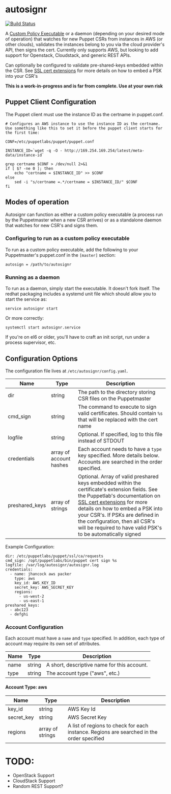 # autosignr

[![Build Status](https://travis-ci.org/jasonhancock/autosignr.svg?branch=master)](https://travis-ci.org/jasonhancock/autosignr)

A [Custom Policy Executable](https://docs.puppetlabs.com/puppet/latest/reference/ssl_autosign.html#policy-based-autosigning) or a daemon (depending on your desired mode of operation) that watches for new Puppet CSRs from instances in AWS (or other clouds), validates the instances belong to you via the cloud provider's API, then signs the cert. Currently only supports AWS, but looking to add support for Openstack, Cloudstack, and generic REST APIs.

Can optionally be configured to validate pre-shared-keys embedded within the CSR. See [SSL cert extensions](https://docs.puppetlabs.com/puppet/latest/reference/ssl_attributes_extensions.html) for more details on how to embed a PSK into your CSR's

**This is a work-in-progress and is far from complete. Use at your own risk**

## Puppet Client Configuration

The Puppet client must use the instance ID as the certname in puppet.conf.

```
# Configures an AWS instance to use the instance ID as the certname. Use something like this to set it before the puppet client starts for the first time:

CONF=/etc/puppetlabs/puppet/puppet.conf

INSTANCE_ID=`wget -q -O - http://169.254.169.254/latest/meta-data/instance-id`

grep certname $CONF > /dev/null 2>&1
if [ $? -ne 0 ]; then
    echo "certname = $INSTANCE_ID" >> $CONF
else
    sed -i "s/certname =.*/certname = $INSTANCE_ID/" $CONF
fi
```

## Modes of operation

Autosignr can function as either a custom policy executable (a process run by the Puppetmaster when a new CSR arrives) or as a standalone daemon that watches for new CSR's and signs them.

### Configuring to run as a custom policy executable

To run as a custom policy executable, add the following to your Puppetmaster's puppet.conf in the `[master]` section:

```
autosign = /path/to/autosignr
```

### Running as a daemon

To run as a daemon, simply start the executable. It doesn't fork itself. The redhat packaging includes a systemd unit file which should allow you to start the service as:

```
service autosignr start
```

Or more correctly:

```
systemctl start autosignr.service
```

If you're on el6 or older, you'll have to craft an init script, run under a process supervisor, etc.

## Configuration Options

The configuration file lives at `/etc/autosignr/config.yaml`.

| Name            | Type                    | Description |
| --------------- | ----------------------- | ----------- |
| dir             | string                  | The path to the directory storing CSR files on the Puppetmaster |
| cmd\_sign       | string                  | The command to execute to sign valid certificates. Should contain `%s` that will be replaced with the cert name |
| logfile         | string                  | Optional. If specified, log to this file instead of STDOUT |
| credentials     | array of account hashes | Each account needs to have a `type` key specified. More details below. Accounts are searched in the order specified. |
| preshared\_keys | array of strings        | Optional. Array of valid preshared keys embedded within the certificate's extension fields. See the Puppetlab's documentation on [SSL cert extensions](https://docs.puppetlabs.com/puppet/latest/reference/ssl_attributes_extensions.html) for more details on how to embed a PSK into your CSR's. If PSKs are defined in the configuration, then all CSR's will be required to have valid PSK's to be automatically signed |

Example Configuration:

```
dir: /etc/puppetlabs/puppet/ssl/ca/requests
cmd_sign: /opt/puppetlabs/bin/puppet cert sign %s
logfile: /var/log/autosignr/autosignr.log
credentials:
  - name: jhancock aws packer
    type: aws
    key_id: AWS_KEY_ID
    secret_key: AWS_SECRET_KEY
    regions:
      - us-west-2
      - us-east-1
preshared_keys:
  - abc123
  - defghi
```

### Account Configuration

Each account must have a `name` and `type` specified. In addition, each type of account may require its own set of attributes.

| Name | Type    | Description |
| ---- | ------- | ----------- |
| name | string  | A short, descriptive name for this account. |
| type | string  | The account type ("aws", etc.) |

#### Account Type: aws

| Name | Type    | Description |
| ---- | ------- | ----------- |
| key\_id     | string           | AWS Key Id |
| secret\_key | string           | AWS Secret Key |
| regions     | array of strings | A list of regions to check for each instance. Regions are searched in the order specified |


# TODO:
* OpenStack Support
* CloudStack Support
* Random REST Support?
